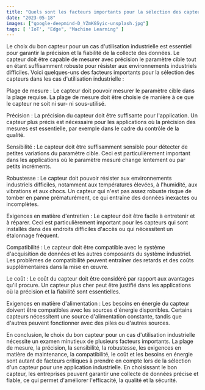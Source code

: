 ```yaml
---
title: "Quels sont les facteurs importants pour la sélection des capteurs dans les cas d'utilisation industrielle?"
date: "2023-05-18"
images: ["google-deepmind-D_YZmKGSyic-unsplash.jpg"]
tags: [ 'IoT', "Edge", "Machine Learning" ]
---
```

Le choix du bon capteur pour un cas d'utilisation industrielle est essentiel pour garantir la précision et la fiabilité de la collecte des données. Le capteur doit être capable de mesurer avec précision le paramètre cible tout en étant suffisamment robuste pour résister aux environnements industriels difficiles. Voici quelques-uns des facteurs importants pour la sélection des capteurs dans les cas d'utilisation industrielle : 

Plage de mesure : Le capteur doit pouvoir mesurer le paramètre cible dans la plage requise. La plage de mesure doit être choisie de manière à ce que le capteur ne soit ni sur- ni sous-utilisé. 

Précision : La précision du capteur doit être suffisante pour l'application. Un capteur plus précis est nécessaire pour les applications où la précision des mesures est essentielle, par exemple dans le cadre du contrôle de la qualité. 

Sensibilité : Le capteur doit être suffisamment sensible pour détecter de petites variations du paramètre cible. Ceci est particulièrement important dans les applications où le paramètre mesuré change lentement ou par petits incréments. 

Robustesse : Le capteur doit pouvoir résister aux environnements industriels difficiles, notamment aux températures élevées, à l'humidité, aux vibrations et aux chocs. Un capteur qui n'est pas assez robuste risque de tomber en panne prématurément, ce qui entraîne des données inexactes ou incomplètes. 

Exigences en matière d'entretien : Le capteur doit être facile à entretenir et à réparer. Ceci est particulièrement important pour les capteurs qui sont installés dans des endroits difficiles d'accès ou qui nécessitent un étalonnage fréquent. 

Compatibilité : Le capteur doit être compatible avec le système d'acquisition de données et les autres composants du système industriel. Les problèmes de compatibilité peuvent entraîner des retards et des coûts supplémentaires dans la mise en œuvre. 

Le coût : Le coût du capteur doit être considéré par rapport aux avantages qu'il procure. Un capteur plus cher peut être justifié dans les applications où la précision et la fiabilité sont essentielles. 

Exigences en matière d'alimentation : Les besoins en énergie du capteur doivent être compatibles avec les sources d'énergie disponibles. Certains capteurs nécessitent une source d'alimentation constante, tandis que d'autres peuvent fonctionner avec des piles ou d'autres sources. 

En conclusion, le choix du bon capteur pour un cas d'utilisation industrielle nécessite un examen minutieux de plusieurs facteurs importants. La plage de mesure, la précision, la sensibilité, la robustesse, les exigences en matière de maintenance, la compatibilité, le coût et les besoins en énergie sont autant de facteurs critiques à prendre en compte lors de la sélection d'un capteur pour une application industrielle. En choisissant le bon capteur, les entreprises peuvent garantir une collecte de données précise et fiable, ce qui permet d'améliorer l'efficacité, la qualité et la sécurité. 
